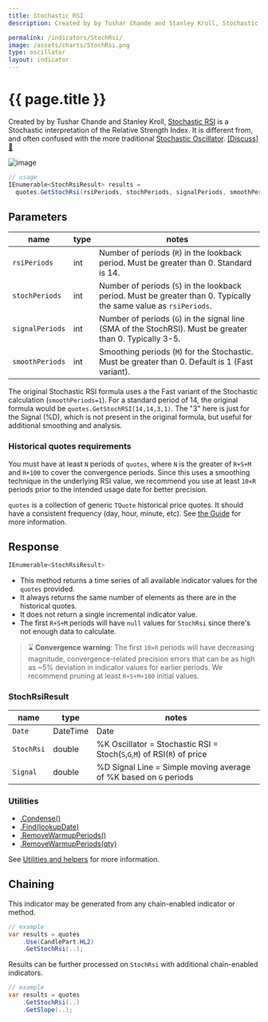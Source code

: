 ```yaml
---
title: Stochastic RSI
description: Created by by Tushar Chande and Stanley Kroll, Stochastic RSI is a Stochastic Oscillator interpretation of the Relative Strength Index.  It is different from, and often confused with the more traditional Stochastic Oscillator.

permalink: /indicators/StochRsi/
image: /assets/charts/StochRsi.png
type: oscillator
layout: indicator
---
```


# {{ page.title }}

Created by by Tushar Chande and Stanley Kroll, [Stochastic RSI](https://school.stockcharts.com/doku.php?id=technical_indicators:stochrsi) is a Stochastic interpretation of the Relative Strength Index.  It is different from, and often confused with the more traditional [Stochastic Oscillator]({{site.baseurl}}/indicators/Stoch/#content).
[[Discuss] :speech_balloon:]({{site.github.repository_url}}/discussions/236 "Community discussion about this indicator")

![image]({{site.baseurl}}{{page.image}})

```csharp
// usage
IEnumerable<StochRsiResult> results =
  quotes.GetStochRsi(rsiPeriods, stochPeriods, signalPeriods, smoothPeriods);
```

## Parameters

| name | type | notes
| -- |-- |--
| `rsiPeriods` | int | Number of periods (`R`) in the lookback period.  Must be greater than 0.  Standard is 14.
| `stochPeriods` | int | Number of periods (`S`) in the lookback period.  Must be greater than 0.  Typically the same value as `rsiPeriods`.
| `signalPeriods` | int | Number of periods (`G`) in the signal line (SMA of the StochRSI).  Must be greater than 0.  Typically 3-5.
| `smoothPeriods` | int | Smoothing periods (`M`) for the Stochastic.  Must be greater than 0.  Default is 1 (Fast variant).

The original Stochastic RSI formula uses a the Fast variant of the Stochastic calculation (`smoothPeriods=1`).  For a standard period of 14, the original formula would be `quotes.GetStochRSI(14,14,3,1)`.  The "3" here is just for the Signal (%D), which is not present in the original formula, but useful for additional smoothing and analysis.

### Historical quotes requirements

You must have at least `N` periods of `quotes`, where `N` is the greater of `R+S+M` and `R+100` to cover the convergence periods.  Since this uses a smoothing technique in the underlying RSI value, we recommend you use at least `10×R` periods prior to the intended usage date for better precision.

`quotes` is a collection of generic `TQuote` historical price quotes.  It should have a consistent frequency (day, hour, minute, etc).  See [the Guide]({{site.baseurl}}/guide/#historical-quotes) for more information.

## Response

```csharp
IEnumerable<StochRsiResult>
```

- This method returns a time series of all available indicator values for the `quotes` provided.
- It always returns the same number of elements as there are in the historical quotes.
- It does not return a single incremental indicator value.
- The first `R+S+M` periods will have `null` values for `StochRsi` since there's not enough data to calculate.

> :hourglass: **Convergence warning**: The first `10×R` periods will have decreasing magnitude, convergence-related precision errors that can be as high as ~5% deviation in indicator values for earlier periods.  We recommend pruning at least `R+S+M+100` initial values.

### StochRsiResult

| name | type | notes
| -- |-- |--
| `Date` | DateTime | Date
| `StochRsi` | double | %K Oscillator = Stochastic RSI = Stoch(`S`,`G`,`M`) of RSI(`R`) of price
| `Signal` | double | %D Signal Line = Simple moving average of %K based on `G` periods

### Utilities

- [.Condense()]({{site.baseurl}}/utilities#condense)
- [.Find(lookupDate)]({{site.baseurl}}/utilities#find-indicator-result-by-date)
- [.RemoveWarmupPeriods()]({{site.baseurl}}/utilities#remove-warmup-periods)
- [.RemoveWarmupPeriods(qty)]({{site.baseurl}}/utilities#remove-warmup-periods)

See [Utilities and helpers]({{site.baseurl}}/utilities#utilities-for-indicator-results) for more information.

## Chaining

This indicator may be generated from any chain-enabled indicator or method.

```csharp
// example
var results = quotes
    .Use(CandlePart.HL2)
    .GetStochRsi(..);
```

Results can be further processed on `StochRsi` with additional chain-enabled indicators.

```csharp
// example
var results = quotes
    .GetStochRsi(..)
    .GetSlope(..);
```

